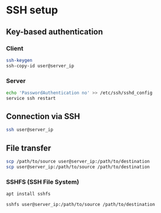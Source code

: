 # SSH setup

## Key-based authentication
### Client
```sh
ssh-keygen
ssh-copy-id user@server_ip
```
### Server
```sh
echo 'PasswordAuthentication no' >> /etc/ssh/sshd_config
service ssh restart
```

## Connection via SSH
```sh
ssh user@server_ip
```

## File transfer
```sh
scp /path/to/source user@server_ip:/path/to/destination
scp user@server_ip:/path/to/source /path/to/destination
```
### SSHFS (SSH File System)
```sh
apt install sshfs
```
```sh
sshfs user@server_ip:/path/to/source /path/to/destination
```
